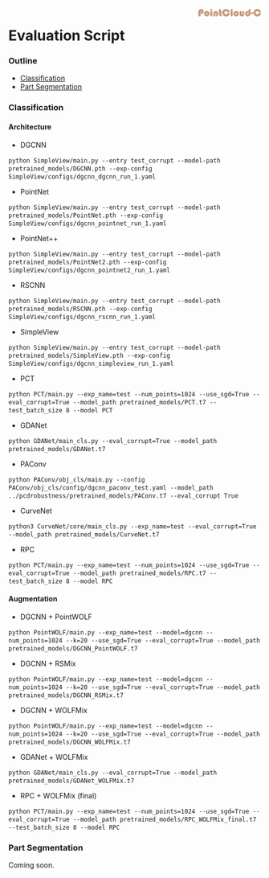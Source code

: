 <img src="../figs/logo.png" align="right" width="25%">

# Evaluation Script

### Outline

- [Classification](#classification)
- [Part Segmentation](#part-segmentation)


### Classification

#### Architecture

- DGCNN
```shell
python SimpleView/main.py --entry test_corrupt --model-path pretrained_models/DGCNN.pth --exp-config SimpleView/configs/dgcnn_dgcnn_run_1.yaml
```
- PointNet
```shell
python SimpleView/main.py --entry test_corrupt --model-path pretrained_models/PointNet.pth --exp-config SimpleView/configs/dgcnn_pointnet_run_1.yaml
```
- PointNet++
```shell
python SimpleView/main.py --entry test_corrupt --model-path pretrained_models/PointNet2.pth --exp-config SimpleView/configs/dgcnn_pointnet2_run_1.yaml
```
- RSCNN
```shell
python SimpleView/main.py --entry test_corrupt --model-path pretrained_models/RSCNN.pth --exp-config SimpleView/configs/dgcnn_rscnn_run_1.yaml
```
- SimpleView
```shell
python SimpleView/main.py --entry test_corrupt --model-path pretrained_models/SimpleView.pth --exp-config SimpleView/configs/dgcnn_simpleview_run_1.yaml
```
- PCT
```shell
python PCT/main.py --exp_name=test --num_points=1024 --use_sgd=True --eval_corrupt=True --model_path pretrained_models/PCT.t7 --test_batch_size 8 --model PCT
```
- GDANet
```shell
python GDANet/main_cls.py --eval_corrupt=True --model_path pretrained_models/GDANet.t7
```
- PAConv
```shell
python PAConv/obj_cls/main.py --config PAConv/obj_cls/config/dgcnn_paconv_test.yaml --model_path ../pcdrobustness/pretrained_models/PAConv.t7 --eval_corrupt True
```
- CurveNet
```shell
python3 CurveNet/core/main_cls.py --exp_name=test --eval_corrupt=True --model_path pretrained_models/CurveNet.t7
```
- RPC
```shell
python PCT/main.py --exp_name=test --num_points=1024 --use_sgd=True --eval_corrupt=True --model_path pretrained_models/RPC.t7 --test_batch_size 8 --model RPC
```

#### Augmentation

- DGCNN + PointWOLF
```shell
python PointWOLF/main.py --exp_name=test --model=dgcnn --num_points=1024 --k=20 --use_sgd=True --eval_corrupt=True --model_path pretrained_models/DGCNN_PointWOLF.t7
```
- DGCNN + RSMix
```shell
python PointWOLF/main.py --exp_name=test --model=dgcnn --num_points=1024 --k=20 --use_sgd=True --eval_corrupt=True --model_path pretrained_models/DGCNN_RSMix.t7
```
- DGCNN + WOLFMix
```shell
python PointWOLF/main.py --exp_name=test --model=dgcnn --num_points=1024 --k=20 --use_sgd=True --eval_corrupt=True --model_path pretrained_models/DGCNN_WOLFMix.t7
```
- GDANet + WOLFMix
```shell
python GDANet/main_cls.py --eval_corrupt=True --model_path pretrained_models/GDANet_WOLFMix.t7
```
- RPC + WOLFMix (final)
```shell
python PCT/main.py --exp_name=test --num_points=1024 --use_sgd=True --eval_corrupt=True --model_path pretrained_models/RPC_WOLFMix_final.t7 --test_batch_size 8 --model RPC
```


### Part Segmentation

Coming soon.




